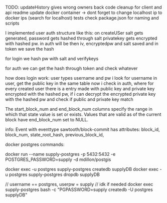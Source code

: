 TODO:
    updateHistory gives wrong owners back
    code cleanup for client and api
    readme update
    docker container -> dont forget to change localhost ip to docker ips (search for localhost)
    tests
    check package.json for naming and scripts

I implemented user auth structure like this:
on createUSer salt gets generated, password gets hashed through salt
privatekey gets encrypted with hashed pw. 
in auth will be then iv, encryptedpw and salt saved and in token we save the hash

for login we hash pw with salt and verifykeys

for auth we can get the hash through token and check whatever

how does login work: user types username and pw
i look for username in user, get the public key in the same table
now i check in auth, where for every created user there is a entry made with public key and private key encrypted with the hashed pw,
if i can decrypt the encrypted private key with the hashed pw and check if public and private key match

The start_block_num and end_block_num columns specify the range in which that state value is set or exists.
Values that are valid as of the current block have end_block_num set to NULL.


info: 
Event with eventtype sawtooth/block-commit has attributes:
block_id, block_num, state_root_hash, previous_block_id,


docker postgres commands: 

docker run --name supply-postgres -p 5432:5432 -e POSTGRES_PASSWORD=supply -d mdillon/postgis

docker exec -u postgres supply-postgres createdb supplyDB
docker exec -u postgres supply-postgres dropdb supplyDB


// username == postgres, userpw = supply
// idk if needed
docker exec supply-postgres bash -c "PGPASSWORD=supply createdb -U postgres supplyDB"
